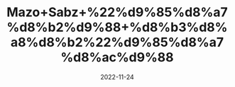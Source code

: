---
title: 'Mazo+Sabz+%22%d9%85%d8%a7%d8%b2%d9%88+%d8%b3%d8%a8%d8%b2%22%d9%85%d8%a7%d8%ac%d9%88'
date: '2022-11-24' 
metatag: '' 
inventory: '0' 
draft: false 
# meta description 
shortDescripton: 'Dried+Oak+Galls%22++Gall+oak+galls++have+been+used+in+traditional+medicine+to+treat+diarrhea%2c+hemorrhage%2c+and+skin+disease.+Some+studies+have+shown+it+to+be+an+effective+anti-MRSA%2c+antiviral%2c+antifungal%2c+larvicidal%2c+and+antioxidant'
description: 'Herbs+%d8%ac%da%91%db%8c+%d8%a8%d9%88%d9%b9%db%8c'
longdescription: ''
tags: ''
brand: ''
subCategory: ''
unit: '50 gm-Pk'
sellCount: '0'
featured: False
# product Price
price: '100.0'
# Product Short Description
shortDescription: 'Dried+Oak+Galls%22++Gall+oak+galls++have+been+used+in+traditional+medicine+to+treat+diarrhea%2c+hemorrhage%2c+and+skin+disease.+Some+studies+have+shown+it+to+be+an+effective+anti-MRSA%2c+antiviral%2c+antifungal%2c+larvicidal%2c+and+antioxidant'
productID: '840A3DC0-9B2A-ED11-9968-005056B3A416'
type: 'products'
category: 'Herbs+%d8%ac%da%91%db%8c+%d8%a8%d9%88%d9%b9%db%8c' 
thumnailproduct: 'https://eraconnect.blob.core.windows.net/product-images/aminsaddiquidawakhana/840A3DC0-9B2A-ED11-9968-005056B3A416.webp' 
images:
  - image: 'https://eraconnect.blob.core.windows.net/product-images/aminsaddiquidawakhana/840A3DC0-9B2A-ED11-9968-005056B3A416.webp'  
Variants:
---